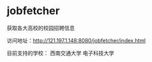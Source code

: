 jobfetcher
==========

获取各大高校的校园招聘信息

访问地址：http://121.197.1.148:8080/jobfetcher/index.html

目前支持的学校：
西南交通大学
电子科技大学
